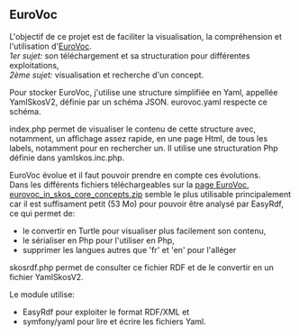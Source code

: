 ## EuroVoc

L'objectif de ce projet est de faciliter la visualisation, la compréhension et l'utilisation 
d'[EuroVoc](https://op.europa.eu/fr/web/eu-vocabularies/dataset/-/resource?uri=http://publications.europa.eu/resource/dataset/eurovoc).  
*1er sujet:* son téléchargement et sa structuration pour différentes exploitations,  
*2ème sujet:* visualisation et recherche d'un concept.

Pour stocker EuroVoc, j'utilise une structure simplifiée en Yaml, appellée YamlSkosV2, définie par un schéma JSON.
eurovoc.yaml respecte ce schéma.

index.php permet de visualiser le contenu de cette structure avec, notamment, un affichage assez rapide, en une page Html,
de tous les labels, notamment pour en rechercher un. Il utilise une structuration Php définie dans yamlskos.inc.php.

EuroVoc évolue et il faut pouvoir prendre en compte ces évolutions.  
Dans les différents fichiers téléchargeables sur la [page EuroVoc](https://op.europa.eu/fr/web/eu-vocabularies/dataset/-/resource?uri=http://publications.europa.eu/resource/dataset/eurovoc),
[eurovoc_in_skos_core_concepts.zip](https://op.europa.eu/o/opportal-service/euvoc-download-handler?cellarURI=http%3A%2F%2Fpublications.europa.eu%2Fresource%2Fcellar%2Fb868cf85-c47b-11eb-a925-01aa75ed71a1.0001.04%2FDOC_1&fileName=eurovoc_in_skos_core_concepts.zip) semble le plus
utilisable principalement car il est suffisament petit (53 Mo) pour pouvoir être analysé par EasyRdf, ce qui permet de:

  - le convertir en Turtle pour visualiser plus facilement son contenu,
  - le sérialiser en Php pour l'utiliser en Php,
  - supprimer les langues autres que 'fr' et 'en' pour l'alléger

skosrdf.php permet de consulter ce fichier RDF et de le convertir en un fichier YamlSkosV2.

Le module utilise:

  - EasyRdf pour exploiter le format RDF/XML et
  - symfony/yaml pour lire et écrire les fichiers Yaml.

